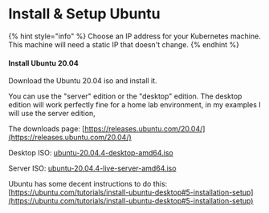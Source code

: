 # Install & Setup Ubuntu

{% hint style="info" %}
Choose an IP address for your Kubernetes machine. This machine will need a static IP that doesn't change.
{% endhint %}

#### Install Ubuntu 20.04

Download the Ubuntu 20.04 iso and install it.

You can use the "server" edition or the "desktop" edition. The desktop edition will work perfectly fine for a home lab environment, in my examples I will use the server edition,

The downloads page: [https://releases.ubuntu.com/20.04/](https://releases.ubuntu.com/20.04/)

Desktop ISO: [ubuntu-20.04.4-desktop-amd64.iso](https://releases.ubuntu.com/20.04/ubuntu-20.04.4-desktop-amd64.iso)

Server ISO: [ubuntu-20.04.4-live-server-amd64.iso](https://releases.ubuntu.com/20.04/ubuntu-20.04.4-live-server-amd64.iso)

Ubuntu has some decent instructions to do this: [https://ubuntu.com/tutorials/install-ubuntu-desktop#5-installation-setup](https://ubuntu.com/tutorials/install-ubuntu-desktop#5-installation-setup)
